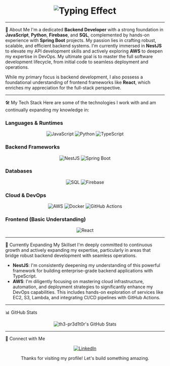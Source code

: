 <div align="center">
<h1>
<img src="https://readme-typing-svg.herokuapp.com?font=Press+Start+2P&pause=1000&color=ADFF2F&width=435&lines=Hello+there!+I'm+Ugochukwu;Backend+Developer+%26+DevOps+Enthusiast" alt="Typing Effect">
</h1>
</div>

---

🚀 About Me
I'm a dedicated **Backend Developer** with a strong foundation in **JavaScript**, **Python**, **Firebase**, and **SQL**, complemented by hands-on experience with **Spring Boot** projects. My passion lies in crafting robust, scalable, and efficient backend systems. I'm currently immersed in **NestJS** to elevate my API development skills and actively exploring **AWS** to deepen my expertise in DevOps. My ultimate goal is to master the full software development lifecycle, from initial code to seamless deployment and operations.

While my primary focus is backend development, I also possess a foundational understanding of frontend frameworks like **React**, which enriches my appreciation for the full-stack perspective.

---

🛠️ My Tech Stack
Here are some of the technologies I work with and am continually expanding my knowledge in:

### Languages & Runtimes
<p align="center">
<img src="https://img.shields.io/badge/JavaScript-F7DF1E?style=for-the-badge&logo=javascript&logoColor=black" alt="JavaScript" />
<img src="https://img.shields.io/badge/Python-3776AB?style=for-the-badge&logo=python&logoColor=white" alt="Python" />
<img src="https://img.shields.io/badge/TypeScript-3178C6?style=for-the-badge&logo=typescript&logoColor=white" alt="TypeScript" />
</p>

### Backend Frameworks
<p align="center">
<img src="https://img.shields.io/badge/NestJS-E0234E?style=for-the-badge&logo=nestjs&logoColor=white" alt="NestJS" />
<img src="https://img.shields.io/badge/Spring_Boot-6DB33F?style=for-the-badge&logo=spring-boot&logoColor=white" alt="Spring Boot" />
</p>

### Databases
<p align="center">
<img src="https://img.shields.io/badge/SQL-4479A1?style=for-the-badge&logo=postgresql&logoColor=white" alt="SQL" />
<img src="https://img.shields.io/badge/Firebase-FFCA28?style=for-the-badge&logo=firebase&logoColor=black" alt="Firebase" />
</p>

### Cloud & DevOps
<p align="center">
<img src="https://img.shields.io/badge/AWS-FF9900?style=for-the-badge&logo=amazonaws&logoColor=white" alt="AWS" />
<img src="https://img.shields.io/badge/Docker-2496ED?style=for-the-badge&logo=docker&logoColor=white" alt="Docker" />
<img src="https://img.shields.io/badge/GitHub_Actions-2088FF?style=for-the-badge&logo=github-actions&logoColor=white" alt="GitHub Actions" />
</p>

### Frontend (Basic Understanding)
<p align="center">
<img src="https://img.shields.io/badge/React-61DAFB?style=for-the-badge&logo=react&logoColor=black" alt="React" />
</p>

---

🌱 Currently Expanding My Skillset
I'm deeply committed to continuous growth and actively expanding my expertise, particularly in areas that bridge robust backend development with seamless operations.

* **NestJS**: I'm consistently deepening my understanding of this powerful framework for building enterprise-grade backend applications with TypeScript.
* **AWS**: I'm diligently focusing on mastering cloud infrastructure, automation, and deployment strategies to significantly enhance my DevOps capabilities. This includes hands-on exploration of services like EC2, S3, Lambda, and integrating CI/CD pipelines with GitHub Actions.

---

📊 GitHub Stats
<p align="center">
<img src="https://github-profile-summary-cards.vercel.app/api/cards/profile-details?username=th3-pr3d1t0r&theme=github_dark" alt="th3-pr3d1t0r's GitHub Stats" />
</p>

---

🔗 Connect with Me
<p align="center">
  <a href="https://www.linkedin.com/in/ugochukwu-anosike-b1a377338" target="_blank">
    <img src="https://img.shields.io/badge/LinkedIn-0077B5?style=for-the-badge&logo=linkedin&logoColor=white" alt="LinkedIn" />
  </a>
</p>

<div align="center">
<p>Thanks for visiting my profile! Let's build something amazing.</p>
</div>
